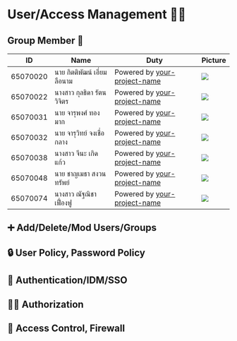 # User/Access Management 👤🔐


## Group Member 🤝 

| ID        | Name      | Duty    | Picture                                            |
|-----------|-----------|---------|----------------------------------------------------|
| 65070020  | นาย กิตติพัฒน์  เอี่ยมลือนาม | Powered by [your-project-name](https://your-project-url) | <img src="https://i.ibb.co/wSjhVh3/pic1.png">    |
| 65070022  | นางสาว กุลธิดา  รัตนวิจิตร | Powered by [your-project-name](https://your-project-url)  | <img src="https://i.ibb.co/wSjhVh3/pic1.png">    |
| 65070031  | นาย จารุพงศ์  ทองมาก | Powered by [your-project-name](https://your-project-url)  | <img src="https://i.ibb.co/wSjhVh3/pic1.png">    |
| 65070032  | นาย จารุวิทย์  จงเชื่อกลาง | Powered by [your-project-name](https://your-project-url)  | <img src="https://i.ibb.co/wSjhVh3/pic1.png">   |
| 65070038  | นางสาว จีนะ  เกิดแก้ว | Powered by [your-project-name](https://your-project-url) | <img src="https://i.ibb.co/wSjhVh3/pic1.png">    |
| 65070048  | นาย ชาญเมธา  สงวนทรัพย์ | Powered by [your-project-name](https://your-project-url)  | <img src="https://i.ibb.co/wSjhVh3/pic1.png">    |
| 65070074  | นางสาว ณัฐณิชา  เฟื่องฟู | Powered by [your-project-name](https://your-project-url)  | <img src="https://i.ibb.co/wSjhVh3/pic1.png">   |


## :heavy_plus_sign: Add/Delete/Mod Users/Groups
## 🔒 User Policy, Password Policy
## 🔐 Authentication/IDM/SSO 
## 🕵️‍♀️ Authorization
## 🚧 Access Control, Firewall



